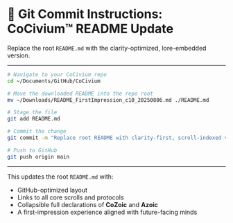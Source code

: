<!-- status: stub; target: 150+ words -->
<!-- status: stub; target: 150+ words -->
<!-- status: stub; target: 150+ words -->
<!-- status: stub; target: 150+ words -->
<!-- status: stub; target: 150+ words -->
<!-- status: stub; target: 150+ words -->
# 📜 Git Commit Instructions: CoCivium™ README Update

Replace the root `README.md` with the clarity-optimized, lore-embedded version.

---

```bash
# Navigate to your CoCivium repo
cd ~/Documents/GitHub/CoCivium

# Move the downloaded README into the repo root
mv ~/Downloads/README_FirstImpression_c10_20250806.md ./README.md

# Stage the file
git add README.md

# Commit the change
git commit -m "Replace root README with clarity-first, scroll-indexed version (CoZoic + Azoic embedded)"

# Push to GitHub
git push origin main
```

---

This updates the root `README.md` with:
- GitHub-optimized layout
- Links to all core scrolls and protocols
- Collapsible full declarations of **CoZoic** and **Azoic**
- A first-impression experience aligned with future-facing minds

<!-- Filename: commit_civium_readme.md -->







